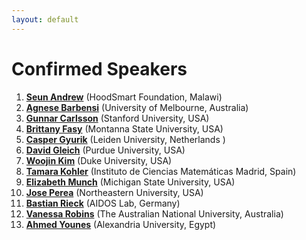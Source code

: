 ```yaml
---
layout: default
---
```




# Confirmed Speakers 


1. [**Seun Andrew**](https://www.linkedin.com/in/sean-thawe-61313624b/) (HoodSmart Foundation, Malawi)
2.  [**Agnese Barbensi**](https://sites.google.com/view/agnesebarbensi/home) (University of Melbourne, Australia)
3.  [**Gunnar Carlsson**](https://mathematics.stanford.edu/people/gunnar-carlsson) (Stanford University, USA)
4.  [**Brittany Fasy**](https://www.cs.montana.edu/directory/1812041/brittany-fasy) (Montanna State University, USA)
5.  [**Casper Gyurik**](https://www.universiteitleiden.nl/en/staffmembers/casper-gyurik#tab-1) (Leiden University, Netherlands )
6.  [**David Gleich**](https://www.cs.purdue.edu/homes/dgleich/) (Purdue University, USA)
7.  [**Woojin Kim**](https://scholars.duke.edu/person/Woojin.Kim) (Duke University, USA)
8.  [**Tamara Kohler**](https://www.ucm.es/mathqi/tamara-kohler) (Instituto de Ciencias Matemáticas Madrid, Spain)
9.  [**Elizabeth Munch**](http://www.elizabethmunch.com/) (Michigan State University, USA)
10.  [**Jose Perea**](https://www.joperea.com/) (Northeastern University, USA)
11.  [**Bastian Rieck**](https://bastian.rieck.me/) (AIDOS Lab, Germany)
12.  [**Vanessa Robins**](https://physics.anu.edu.au/contact/people/profile.php?ID=75)   (The Australian National University, Australia)
13.  [**Ahmed Younes**](https://www.linkedin.com/in/ahmed-younes-18910592/) (Alexandria University, Egypt)






















